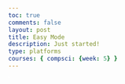 ```yaml
---
toc: true
comments: false
layout: post
title: Easy Mode
description: Just started!
type: platforms
courses: { compsci: {week: 5} }
---
```


<style>
    .canvas-container {
        display: flex;
    }
    canvas {
        margin: 0;
        border: 1px solid white;
    }
</style>
<div class="canvas-container">
    <canvas id="BackyRoundyCanvas"></canvas>
</div>

<script>
    document.addEventListener('DOMContentLoaded', function () {
        const canvas = document.getElementById("BackyRoundyCanvas");
        const ctx = canvas.getContext('2d');

        const backgroundImg = new Image();
        backgroundImg.src = '{{site.baseurl}}/images/NewBackgroundWithRoad.png';

        backgroundImg.onload = function () {
            const WIDTH = 1280;
            const HEIGHT = 750;
            const ASPECT_RATIO = WIDTH / HEIGHT;

            const canvasWidth = window.innerWidth;
            const canvasHeight = canvasWidth / ASPECT_RATIO;

            canvas.width = canvasWidth;
            canvas.height = canvasHeight;
            canvas.style.width = `${canvasWidth}px`;
            canvas.style.height = `${canvasHeight}px`;

            var gameSpeed = 2;

            class Layer {
                constructor(image, speedRatio, initialY) {
                    this.x = 0;
                    this.y = initialY;
                    this.width = WIDTH;
                    this.height = HEIGHT;
                    this.image = image;
                    this.speedRatio = speedRatio;
                    this.speed = gameSpeed * this.speedRatio;
                    this.frame = 0;
                }
                update() {
                    this.x = (this.x - this.speed) % this.width;
                }
                draw() {
                    ctx.drawImage(this.image, this.x, this.y);
                    ctx.drawImage(this.image, this.x + this.width, this.y);
                }
            }

            var backgroundObj = new Layer(backgroundImg, 0.5, 0);

            function background() {
                backgroundObj.update();
                backgroundObj.draw();
                requestAnimationFrame(background);
            }

            background();
        };

        <body>
    <div>
        <canvas id="spriteContainer">
            <img id="box" src="{{site.baseurl}}/images/box.png"> 
        </canvas>
    </div>
</body>

<script>
    window.addEventListener('load', function () {
        const canvas = document.getElementById('spriteContainer');
        const ctx = canvas.getContext('2d');
        const SPRITE_WIDTH = 71.75;
        const SPRITE_HEIGHT = 82.5;
        const SCALE_FACTOR = 2;
        const DESIRED_FRAME_RATE = 15;
        const FRAME_INTERVAL = 1000 / DESIRED_FRAME_RATE;
        canvas.width = SPRITE_WIDTH * SCALE_FACTOR * 7;
        canvas.height = SPRITE_HEIGHT * SCALE_FACTOR;

        class Box {
            constructor() {
                this.image = document.getElementById("box");
                this.spriteWidth = SPRITE_WIDTH;
                this.spriteHeight = SPRITE_HEIGHT;
                this.width = this.spriteWidth;
                this.height = this.spriteHeight;
                this.x = 0;
                this.y = 0;
                this.scale = SCALE_FACTOR;
                this.minFrame = 0;
                this.frameY = 0;
                this.frameX = 0;
                this.maxFrame = 7;
                this.speed = 10; 
            }
            setFrameLimit(limit) {
                this.maxFrame = limit;
            }
            setPosition(x, y) {
                this.x = x;
                this.y = y;
            }
            draw(context) {
                context.drawImage(
                    this.image,
                    this.frameX * this.spriteWidth,
                    this.frameY * this.spriteHeight,
                    this.spriteWidth,
                    this.spriteHeight,
                    this.x,
                    this.y,
                    this.width * this.scale,
                    this.height * this.scale
                );
            }
            update() {
                if (this.frameX < this.maxFrame) {
                    this.frameX++;
                } else {
                    this.frameX = 0;
                }
            }
        }

        const box = new Box();

        const keyState = {
            ArrowLeft: false,
            ArrowRight: false,
            ArrowUp: false,
        };

        document.addEventListener('keydown', function (event) {
            switch (event.key) {
                case 'ArrowLeft':
                    keyState.ArrowLeft = true;
                    break;
                case 'ArrowRight':
                    keyState.ArrowRight = true;
                    break;
                case 'ArrowUp':
                    keyState.ArrowUp = true;
                    break;
            }
        });

        document.addEventListener('keyup', function (event) {
            switch (event.key) {
                case 'ArrowLeft':
                    keyState.ArrowLeft = false;
                    break;
                case 'ArrowRight':
                    keyState.ArrowRight = false;
                    break;
                case 'ArrowUp':
                    keyState.ArrowUp = false;
                    break;
            }
        });

        function updateAnimations() {
            let selectedAnimation = 'A';
            box.frameY = 0;
            if (keyState.ArrowLeft) {
                box.x -= box.speed;
            }
            if (keyState.ArrowRight) {
                box.x += box.speed;
            }
            if (keyState.ArrowUp) {
                selectedAnimation = 'B';
                box.frameY = 1;
            } 
        }

        let lastTimestamp = 0;
        function animate(timestamp) {
            const deltaTime = timestamp - lastTimestamp;
            if (deltaTime >= FRAME_INTERVAL) {
                ctx.clearRect(0, 0, canvas.width, canvas.height);
                box.draw(ctx);
                box.update();
                updateAnimations();
                lastTimestamp = timestamp;
            }
            requestAnimationFrame(animate);
        }

        animate();
    });
</script>
